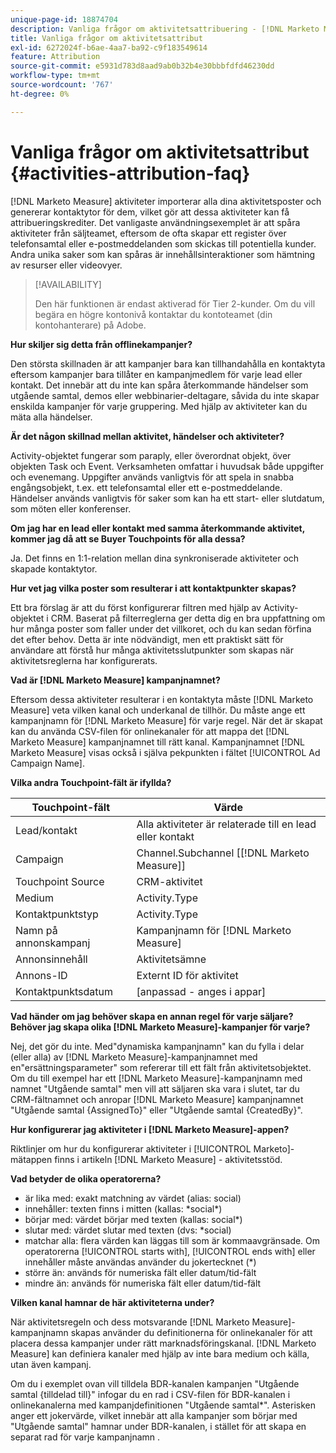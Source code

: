 ```yaml
---
unique-page-id: 18874704
description: Vanliga frågor om aktivitetsattribuering - [!DNL Marketo Measure]
title: Vanliga frågor om aktivitetsattribut
exl-id: 6272024f-b6ae-4aa7-ba92-c9f183549614
feature: Attribution
source-git-commit: e5931d783d8aad9ab0b32b4e30bbbfdfd46230dd
workflow-type: tm+mt
source-wordcount: '767'
ht-degree: 0%

---
```


# Vanliga frågor om aktivitetsattribut {#activities-attribution-faq}

[!DNL Marketo Measure] aktiviteter importerar alla dina aktivitetsposter och genererar kontaktytor för dem, vilket gör att dessa aktiviteter kan få attribueringskrediter. Det vanligaste användningsexemplet är att spåra aktiviteter från säljteamet, eftersom de ofta skapar ett register över telefonsamtal eller e-postmeddelanden som skickas till potentiella kunder. Andra unika saker som kan spåras är innehållsinteraktioner som hämtning av resurser eller videovyer.

>[!AVAILABILITY]
>
>Den här funktionen är endast aktiverad för Tier 2-kunder. Om du vill begära en högre kontonivå kontaktar du kontoteamet (din kontohanterare) på Adobe.

**Hur skiljer sig detta från offlinekampanjer?**

Den största skillnaden är att kampanjer bara kan tillhandahålla en kontaktyta eftersom kampanjer bara tillåter en kampanjmedlem för varje lead eller kontakt. Det innebär att du inte kan spåra återkommande händelser som utgående samtal, demos eller webbinarier-deltagare, såvida du inte skapar enskilda kampanjer för varje gruppering. Med hjälp av aktiviteter kan du mäta alla händelser.

**Är det någon skillnad mellan aktivitet, händelser och aktiviteter?**

Activity-objektet fungerar som paraply, eller överordnat objekt, över objekten Task och Event. Verksamheten omfattar i huvudsak både uppgifter och evenemang. Uppgifter används vanligtvis för att spela in snabba engångsobjekt, t.ex. ett telefonsamtal eller ett e-postmeddelande. Händelser används vanligtvis för saker som kan ha ett start- eller slutdatum, som möten eller konferenser.

**Om jag har en lead eller kontakt med samma återkommande aktivitet, kommer jag då att se Buyer Touchpoints för alla dessa?**

Ja. Det finns en 1:1-relation mellan dina synkroniserade aktiviteter och skapade kontaktytor.

**Hur vet jag vilka poster som resulterar i att kontaktpunkter skapas?**

Ett bra förslag är att du först konfigurerar filtren med hjälp av Activity-objektet i CRM. Baserat på filterreglerna ger detta dig en bra uppfattning om hur många poster som faller under det villkoret, och du kan sedan förfina det efter behov. Detta är inte nödvändigt, men ett praktiskt sätt för användare att förstå hur många aktivitetsslutpunkter som skapas när aktivitetsreglerna har konfigurerats.

**Vad är [!DNL Marketo Measure] kampanjnamnet?**

Eftersom dessa aktiviteter resulterar i en kontaktyta måste [!DNL Marketo Measure] veta vilken kanal och underkanal de tillhör. Du måste ange ett kampanjnamn för [!DNL Marketo Measure] för varje regel. När det är skapat kan du använda CSV-filen för onlinekanaler för att mappa det [!DNL Marketo Measure] kampanjnamnet till rätt kanal. Kampanjnamnet [!DNL Marketo Measure] visas också i själva pekpunkten i fältet [!UICONTROL Ad Campaign Name].

**Vilka andra Touchpoint-fält är ifyllda?**

| **Touchpoint-fält** | **Värde** |
|---|---|
| Lead/kontakt | Alla aktiviteter är relaterade till en lead eller kontakt |
| Campaign | Channel.Subchannel [[!DNL Marketo Measure]] |
| Touchpoint Source | CRM-aktivitet |
| Medium | Activity.Type |
| Kontaktpunktstyp | Activity.Type |
| Namn på annonskampanj | Kampanjnamn för [!DNL Marketo Measure] |
| Annonsinnehåll | Aktivitetsämne |
| Annons-ID | Externt ID för aktivitet |
| Kontaktpunktsdatum | [anpassad - anges i appar] |

**Vad händer om jag behöver skapa en annan regel för varje säljare? Behöver jag skapa olika [!DNL Marketo Measure]-kampanjer för varje?**

Nej, det gör du inte. Med&quot;dynamiska kampanjnamn&quot; kan du fylla i delar (eller alla) av [!DNL Marketo Measure]-kampanjnamnet med en&quot;ersättningsparameter&quot; som refererar till ett fält från aktivitetsobjektet. Om du till exempel har ett [!DNL Marketo Measure]-kampanjnamn med namnet &quot;Utgående samtal&quot; men vill att säljaren ska vara i slutet, tar du CRM-fältnamnet och anropar [!DNL Marketo Measure] kampanjnamnet &quot;Utgående samtal {AssignedTo}&quot; eller &quot;Utgående samtal {CreatedBy}&quot;.

**Hur konfigurerar jag aktiviteter i [!DNL Marketo Measure]-appen?**

Riktlinjer om hur du konfigurerar aktiviteter i [!UICONTROL Marketo]-mätappen finns i artikeln [!DNL Marketo Measure] - aktivitetsstöd.

**Vad betyder de olika operatorerna?**

* är lika med: exakt matchning av värdet (alias: social)
* innehåller: texten finns i mitten (kallas: &#42;social&#42;)
* börjar med: värdet börjar med texten (kallas: social&#42;)
* slutar med: värdet slutar med texten (dvs: &#42;social)
* matchar alla: flera värden kan läggas till som är kommaavgränsade. Om operatorerna [!UICONTROL starts with], [!UICONTROL ends with] eller innehåller måste användas använder du jokertecknet (&#42;)
* större än: används för numeriska fält eller datum/tid-fält
* mindre än: används för numeriska fält eller datum/tid-fält

**Vilken kanal hamnar de här aktiviteterna under?**

När aktivitetsregeln och dess motsvarande [!DNL Marketo Measure]-kampanjnamn skapas använder du definitionerna för onlinekanaler för att placera dessa kampanjer under rätt marknadsföringskanal. [!DNL Marketo Measure] kan definiera kanaler med hjälp av inte bara medium och källa, utan även kampanj.

Om du i exemplet ovan vill tilldela BDR-kanalen kampanjen &quot;Utgående samtal {tilldelad till}&quot; infogar du en rad i CSV-filen för BDR-kanalen i onlinekanalerna med kampanjdefinitionen &quot;Utgående samtal&#42;&quot;. Asterisken anger ett jokervärde, vilket innebär att alla kampanjer som börjar med &quot;Utgående samtal&quot; hamnar under BDR-kanalen, i stället för att skapa en separat rad för varje kampanjnamn .
